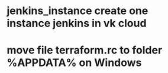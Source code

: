 # jenkins_instance create one instance jenkins in vk cloud
# move file terraform.rc to folder %APPDATA% on Windows